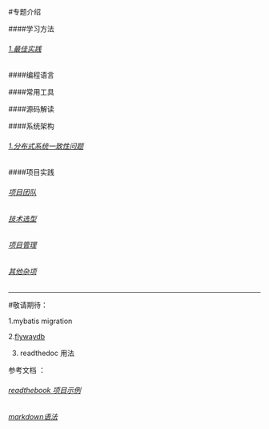 #专题介绍

####学习方法
   ###### [1.最佳实践](method/1.best_practice.md)


####编程语言

####常用工具

####源码解读

####系统架构
   ###### [1.分布式系统一致性问题](architecture/1.paxos.md)

####项目实践
   ###### [项目团队](project/1.staff.md)
   ###### [技术选型](architecture/1.paxos.md)
   ###### [项目管理](architecture/1.paxos.md)
   ###### [其他杂项](architecture/1.paxos.md)
   
   
-----------------------------------------
#敬请期待：

1.mybatis  migration

2.[flywaydb](https://flywaydb.org/documentation/)

3. readthedoc 用法

参考文档 ：

###### [readthebook 项目示例](https://github.com/nummy/learning-scala)
###### [markdown语法](http://wowubuntu.com/markdown/)
